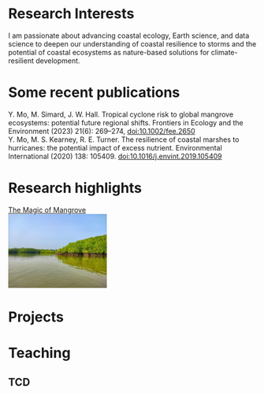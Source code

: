 # Research Interests
I am passionate about advancing coastal ecology, Earth science, and data science to deepen our understanding of coastal resilience to storms and the potential of coastal ecosystems as nature-based solutions for climate-resilient development. 

# Some recent publications
Y. Mo, M. Simard, J. W. Hall. Tropical cyclone risk to global mangrove ecosystems: potential future regional shifts. Frontiers in Ecology and the Environment (2023) 21(6): 269–274, [doi:10.1002/fee.2650](https://esajournals.onlinelibrary.wiley.com/doi/full/10.1002/fee.2650) 
<br/>Y. Mo, M. S. Kearney, R. E. Turner. The resilience of coastal marshes to hurricanes: the potential impact of excess nutrient. Environmental International (2020) 138: 105409. [doi:10.1016/j.envint.2019.105409](https://www.sciencedirect.com/science/article/pii/S0160412019312814#:~:text=Because%20excess%20nutrient%20can%20reduce,the%20marshes'%20susceptibility%20to%20hurricanes.)

# Research highlights
[The Magic of Mangrove ](https://www.youtube.com/watch?v=2gAxHTHOSKk) <br/> <img src="assets/img/mangrove.jpg" width="200">

# Projects

# Teaching 
## TCD
